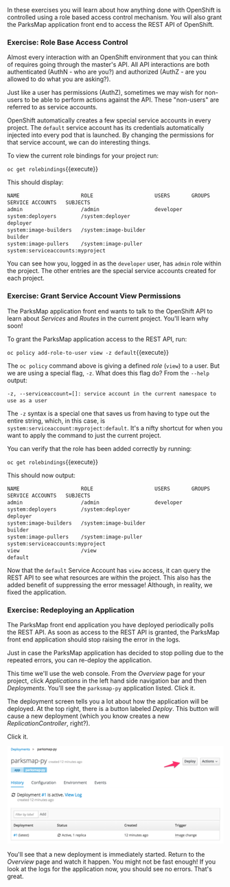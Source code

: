 In these exercises you will learn about how anything done with OpenShift is controlled using a role based access control mechanism. You will also grant the ParksMap application front end to access the REST API of OpenShift.

### Exercise: Role Base Access Control

Almost every interaction with an OpenShift environment that you can think of
requires going through the master's API. All API interactions are both
authenticated (AuthN - who are you?) and authorized (AuthZ - are you allowed to
do what you are asking?).

Just like a user has
permissions (AuthZ), sometimes we may wish for non-users to be able to perform
actions against the API. These "non-users" are referred to as service accounts.

OpenShift automatically creates a few special service accounts in every project.
The ``default`` service account has its credentials automatically injected into
every pod that is launched. By changing the permissions for that service
account, we can do interesting things.

To view the current role bindings for your project run:

``oc get rolebindings``{{execute}}

This should display:

```
NAME                    ROLE                    USERS       GROUPS                             SERVICE ACCOUNTS   SUBJECTS
admin                   /admin                  developer
system:deployers        /system:deployer                                                       deployer
system:image-builders   /system:image-builder                                                  builder
system:image-pullers    /system:image-puller                system:serviceaccounts:myproject
```

You can see how you, logged in as the ``developer`` user, has ``admin`` role within the project. The other entries are the special service accounts created for each project.

### Exercise: Grant Service Account View Permissions

The ParksMap application front end wants to talk to the OpenShift API to learn about _Services_ and _Routes_ in the current project. You'll learn why soon!

To grant the ParksMap application access to the REST API, run:

``oc policy add-role-to-user view -z default``{{execute}}

The `oc policy` command above is giving a defined _role_ (`view`) to a user. But
we are using a special flag, `-z`. What does this flag do? From the `--help` output:

```
-z, --serviceaccount=[]: service account in the current namespace to use as a user
```

The `-z` syntax is a special one that saves us from having to type out the
entire string, which, in this case, is
`system:serviceaccount:myproject:default`. It's a nifty shortcut for when you want to apply the command to just the current project.

You can verify that the role has been added correctly by running:

``oc get rolebindings``{{execute}}

This should now output:

```
NAME                    ROLE                    USERS       GROUPS                             SERVICE ACCOUNTS   SUBJECTS
admin                   /admin                  developer
system:deployers        /system:deployer                                                       deployer
system:image-builders   /system:image-builder                                                  builder
system:image-pullers    /system:image-puller                system:serviceaccounts:myproject
view                    /view                                                                  default
```

Now that the ``default`` Service Account has ``view`` access, it can query the REST API
to see what resources are within the project. This also has the added benefit
of suppressing the error message! Although, in reality, we fixed the application.

### Exercise: Redeploying an Application

The ParksMap front end application you have deployed periodically polls the REST API. As soon as access to the REST API is granted, the ParksMap front end application should stop raising the error in the logs.

Just in case the ParksMap application has decided to stop polling due to the repeated errors, you can re-deploy the application.

This time we'll use the web console. From the _Overview_ page for your project, click _Applications_ in the left hand side navigation bar and then _Deployments_. You'll see the `parksmap-py` application listed. Click it.

The deployment screen tells you a lot about how the application will be
deployed. At the top right, there is a button labeled _Deploy_. This button will
cause a new deployment (which you know creates a new *ReplicationController*,
right?).

Click it.

![Start New Deployment](../../assets/workshops/workshop-1/06-start-new-deployment.png)

You'll see that a new deployment is immediately started. Return to the _Overview_
page and watch it happen. You might not be fast enough! If you look at the logs
for the application now, you should see no errors.  That's great.
